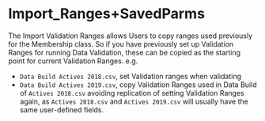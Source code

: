 # Import_Ranges+SavedParms

The Import Validation Ranges allows Users to copy ranges used previously
for the Membership class. So if you have previously set up Validation
Ranges for running Data Validation, these can be copied as the starting
point for current Validation Ranges. e.g. 

-   `Data Build Actives 2018.csv`, set Validation ranges when validating 
-   `Data Build Actives 2019.csv`, copy Validation Ranges used in Data Build of `Actives 2018.csv` avoiding replication of setting Validation Ranges again, as `Actives 2018.csv` and `Actives 2019.csv` will usually have the same user-defined fields.